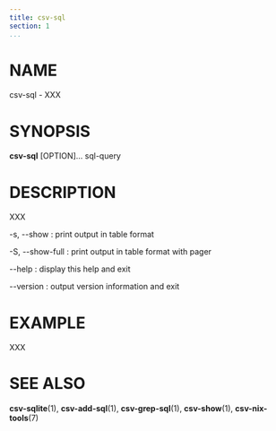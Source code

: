 ```yaml
---
title: csv-sql
section: 1
...
```


# NAME #

csv-sql - XXX

# SYNOPSIS #

**csv-sql** [OPTION]... sql-query

# DESCRIPTION #

XXX

-s, --show
:   print output in table format

-S, --show-full
:   print output in table format with pager

--help
:   display this help and exit

--version
:   output version information and exit

# EXAMPLE #

XXX

# SEE ALSO #

**csv-sqlite**(1), **csv-add-sql**(1), **csv-grep-sql**(1), **csv-show**(1),
**csv-nix-tools**(7)
